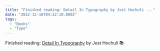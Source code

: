 ```yaml
---
title: "Finished reading: Detail In Typography by Jost Hochuli ..."
date: "2022-12-16T04:32:10.000Z"
tags: 
  - "Books"
  - "Type"
---
```


Finished reading: [Detail In Typography](https://editions-b42.com/en/produit/detail-in-typography/) by Jost Hochuli 📚

